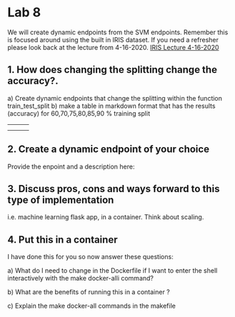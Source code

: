 # Lab 8
We will create dynamic endpoints from the SVM endpoints. Remember this is
focused around using the built in IRIS dataset. If you need a refresher please
look back at the lecture from 4-16-2020.
[IRIS Lecture 4-16-2020](https://piazza.com/class/k5771im0gkh29g?cid=36)

## 1. How does changing the splitting change the accuracy?.
a) Create dynamic endpoints that change the splitting within the function train_test_split
b) make a table in markdown format that has the results (accuracy) for 60,70,75,80,85,90 % training split

|   |   |   |
|---|---|---|
|   |   |   |
|   |   |   |

## 2. Create a dynamic endpoint of your choice

Provide the enpoint and a description here:

## 3. Discuss pros, cons and ways forward to this type of implementation
i.e. machine learning flask app, in a container. Think about scaling. 

## 4. Put this in a container
I have done this for you so now answer these questions:

a) What do I need to change in the Dockerfile if I want to enter the shell interactively with the make docker-alli command?

b) What are the benefits of running this in a container ?

c) Explain the make docker-all commands in the makefile
